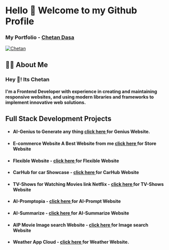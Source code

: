 <h1>Hello 👋 Welcome to my Github Profile</h1>

<h3>My Portfolio - <a href="https://3d-portfolio-chetan.vercel.app/">Chetan Dasa</a></h3>

<!-- [![Chetan](https://img.shields.io/badge/LinkedIn-0077B5?style=for-the-badge&logo=linkedin&logoColor=white)](https://www.linkedin.com/in/chetan-dasa-878946250/) -->
[![Chetan](https://img.shields.io/badge/Instagram-E4405F?style=for-the-badge&logo=instagram&logoColor=white)](https://www.instagram.com/thedasachetan2814/)

<h2>🙋‍♂️ About Me</h2>

<h3>Hey 👋! Its Chetan</h3>

<h4>I'm a Frontend Developer with experience in creating and maintaining responsive websites, and using modern libraries and frameworks to implement innovative web solutions.
</h4>
<!-- <h3>Full Stack Web Developer <a href="https://drive.google.com/file/d/1Q2tpijI0OuBvFCGMlgUvtkp0AXUxVbId/view?usp=drive_link">Certificate </a></h3> -->

<h2>Full Stack Development Projects</h2>
<ul>
<li><h4>AI-Genius to Generate any thing <a href="https://ai-saas-genius-cd.vercel.app/">click here </a>for Genius Website.</h4></li>
<li><h4>E-commerce Website A Best Website from me <a href="https://ecommerce-store-ruby.vercel.app/">click here </a>for Store Website</h4></li>
<li><h4>Flexible Website - <a href="https://grafbase-flexible.vercel.app/">click here </a>for Flexible Website</h4></li>
<li><h4>CarHub for car Showcase - <a href="https://carhub-cd.vercel.app/">click here </a>for CarHub Website</h4></li>
<li><h4>TV-Shows for Watching Movies link Netflix - <a href="https://tvshowsclone.vercel.app/">click here </a>for TV-Shows Website</h4></li>
<li><h4>AI-Promptopia - <a href="https://ai-promptopiaweb.vercel.app/">click here </a>for AI-Prompt Website</h4></li>
<li><h4>AI-Summarize - <a href="https://summz-ai.netlify.app">click here </a>for AI-Summarize Website</h4></li>
<li><h4>AIP Movie Image search Website - <a href="https://movie-website-sage.vercel.app/">click here </a>for Image search Website</h4></li>
<li><h4>Weather App Cloud - <a href="https://weatherappcloud.vercel.app/">click here </a>for Weather Website.</h4></li>
</ul>
<!-- <h3>WordPress Projects</h3>
<ul>
<li><h3>Wordpress - <a href="https://wordpressfirstcd.000webhostapp.com/">click here </a>for Website</h3></li>
</ul> -->

